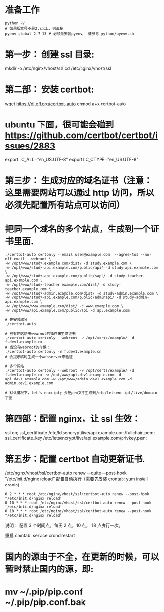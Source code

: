 # 准备工作

```
python -V
# 如果版本号不是2.7以上，则直接
pyenv global 2.7.13 # 必须先安装pyenv， 请参考 python/pyenv.sh
```

# 第一步： 创建 ssl 目录:

mkdir -p /etc/nginx/vhost/ssl
cd /etc/nginx/vhost/ssl

# 第二部： 安装 certbot:

wget https://dl.eff.org/certbot-auto
chmod a+x certbot-auto

# ubuntu 下面，很可能会碰到 https://github.com/certbot/certbot/issues/2883

export LC_ALL="en_US.UTF-8"
export LC_CTYPE="en_US.UTF-8"

# 第三步： 生成对应的域名证书（注意：这里需要网站可以通过 http 访问，所以必须先配置所有站点可以访问）

# 把同一个域名的多个站点，生成到一个证书里面.

```
./certbot-auto certonly --email user@example.com  --agree-tos --no-eff-email --webroot \
-w /opt/www/study.example.com/dist/ -d study.example.com \
-w /opt/www/study-api.example.com/public/api/ -d study-api.example.com \
-w /opt/www/study-api.example.com/public/sapi/ -d study-teacher-api.example.com \
-w /opt/www/study-teacher.example.com/dist/ -d study-teacher.example.com \
-w /opt/www/study-admin.example.com/dist/ -d study-admin.example.com \
-w /opt/www/study-api.example.com/public/adminapi/ -d study-admin-api.example.com \
-w /opt/www/www.example.com/dist/ -d www.example.com \
-w /opt/www/api.example.com/public/api -d api.example.com
```

```
# 先安装部分
./certbot-auto

# 已有网站使用wwwroot的插件来生成证书
./certbot-auto certonly --webroot -w /opt/certs/example/ -d f.dev1.example.cn
# 当没有webroot的时候：
./certbot-auto certonly -d f.dev1.example.cn
# 会提示临时生成一个webserver来验证

# 多个网站
./certbot-auto certonly --webroot -w /opt/certs/example/ -d f.dev1.example.cn -w /opt/www/api.dev1.example.com -d api.dev1.example.com -w /opt/www/admin.dev1.example.com -d admin.dev1.example.com

# 默认情况下，let's encripty 会把pem文件生成到/etc/letsencript/live/domain下面
```

# 第四部：配置 nginx，让 ssl 生效：

ssl on;
ssl_certificate /etc/letsencrypt/live/api.example.com/fullchain.pem;
ssl_certificate_key /etc/letsencrypt/live/api.example.com/privkey.pem;

# 第五步：配置 certbot 自动更新证书.

/etc/nginx/vhost/ssl/certbot-auto renew --quite --post-hook "/etc/init.d/nginx reload”
配置自动执行（需要先安装 crontab: yum install cronie)：

```
0 2 * * * root /etc/nginx/vhost/ssl/certbot-auto renew --post-hook "/etc/init.d/nginx reload"
0 10 * * * root /etc/nginx/vhost/ssl/certbot-auto renew --post-hook "/etc/init.d/nginx reload"
0 18 * * * root /etc/nginx/vhost/ssl/certbot-auto renew --post-hook "/etc/init.d/nginx reload”
```

说明： 配置 3 个时间点，每天 2 点，10 点， 18 点执行一次。

重启 crontab:
service crond restart

# 国内的源由于不全，在更新的时候，可以暂时禁止国内的源，即:

# mv ~/.pip/pip.conf ~/.pip/pip.conf.bak
